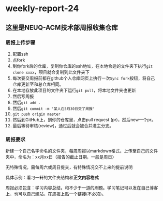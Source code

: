 # weekly-report-24



## 这里是NEUQ-ACM技术部周报收集仓库



### 周报上传步骤

2. 配置ssh
3. 点fork
4. 到你fork后的仓库，复制你仓库的ssh地址，在本地合适的文件夹下执行`git clone xxxx`，项目就会复制到此文件夹下
5. 每次要交周报前都在github个人仓库网页上执行一次`Sync fork`按钮，将自己仓库更新至和总仓库相同。
6. 在本地存放此项目的文件夹下运行`git pull`，将本地文件夹也更新
7. 然后写周报
8. 然后`git add .`
9. 然后`git commit -m '某人在5月30日交了周报'`
10. `git push origin master`
11. 然后到GitHub上，到你的仓库里，点击pull request (pr)，然后new一个pr。
12. 最后等待审核(review)，通过后就会被合并进主分支。



### 周报要求

新建一个自己名字命名的文件夹，每周周报以markdown格式，上传至自己的文件夹中，命名为：xx月xx日（报告的截止日期，一般是周日）

无特殊情况，需每周六或周日提交，有特殊情况交不上来的提前说明

具体示例：看刁一轩的文件夹结构和**正文内容格式**

周报必须包含：学习内容总结，和不少于一道的刷题。学习笔记可以发在自己博客上，也可以自己建站，在周报上贴一个链接(不必须)。

